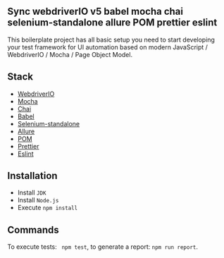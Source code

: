 ## Sync webdriverIO v5 babel mocha chai selenium-standalone allure POM prettier eslint
This boilerplate project has all basic setup you need to start developing your test framework for UI automation based on modern JavaScript / WebdriverIO / Mocha / Page Object Model.

## Stack
* [WebdriverIO](https://webdriver.io)
* [Mocha](https://mochajs.org)
* [Chai](https://www.chaijs.com)
* [Babel](https://babeljs.io)
* [Selenium-standalone](https://www.npmjs.com/package/selenium-standalone)
* [Allure](http://allure.qatools.ru)
* [POM](https://www.seleniumhq.org/docs/06_test_design_considerations.jsp#page-object-design-pattern)
* [Prettier](https://prettier.io)
* [Eslint](https://eslint.org)

## Installation
* Install `JDK`
* Install `Node.js`
* Execute `npm install`

## Commands
To execute tests: ` npm test`, to generate a report: `npm run report`.

